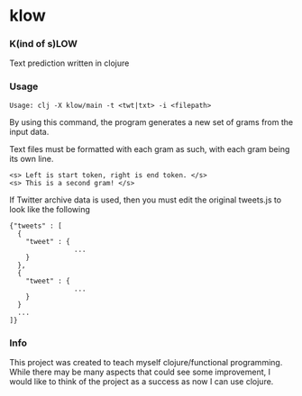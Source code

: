 # klow

### K(ind of s)LOW

Text prediction written in clojure

### Usage

`Usage: clj -X klow/main -t <twt|txt> -i <filepath>`

By using this command, the program generates a new
set of grams from the input data.

Text files must be formatted with each gram as such, with each gram being its own line.

```
<s> Left is start token, right is end token. </s>
<s> This is a second gram! </s>
```

If Twitter archive data is used, then you must edit
the original tweets.js to look like the following

```
{"tweets" : [
  {
    "tweet" : {
                ...
    }
  },
  {
    "tweet" : {
                ...
    }
  }
  ...
]}
```

### Info

This project was created to teach myself clojure/functional programming. 
While there may be many aspects that could see some improvement, 
I would like to think of the project as a success as now I can use clojure.

